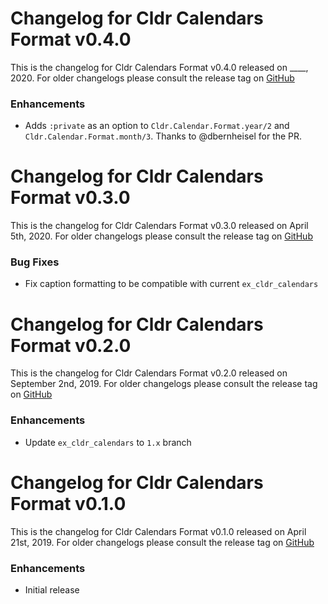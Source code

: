 # Changelog for Cldr Calendars Format v0.4.0

This is the changelog for Cldr Calendars Format v0.4.0 released on ____, 2020.  For older changelogs please consult the release tag on [GitHub](https://github.com/elixir-cldr/cldr_calendars_html/tags)

### Enhancements

* Adds `:private` as an option to `Cldr.Calendar.Format.year/2` and `Cldr.Calendar.Format.month/3`. Thanks to @dbernheisel for the PR.

# Changelog for Cldr Calendars Format v0.3.0

This is the changelog for Cldr Calendars Format v0.3.0 released on April 5th, 2020.  For older changelogs please consult the release tag on [GitHub](https://github.com/elixir-cldr/cldr_calendars_html/tags)

### Bug Fixes

* Fix caption formatting to be compatible with current `ex_cldr_calendars`

# Changelog for Cldr Calendars Format v0.2.0

This is the changelog for Cldr Calendars Format v0.2.0 released on September 2nd, 2019.  For older changelogs please consult the release tag on [GitHub](https://github.com/elixir-cldr/cldr_calendars_html/tags)

### Enhancements

* Update `ex_cldr_calendars` to `1.x` branch

# Changelog for Cldr Calendars Format v0.1.0

This is the changelog for Cldr Calendars Format v0.1.0 released on April 21st, 2019.  For older changelogs please consult the release tag on [GitHub](https://github.com/elixir-cldr/cldr_calendars_html/tags)

### Enhancements

* Initial release
